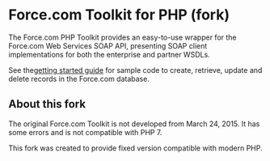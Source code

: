 Force.com Toolkit for PHP (fork)
================================

The Force.com PHP Toolkit provides an easy-to-use wrapper for the Force.com Web Services SOAP API,
presenting SOAP client implementations for both the enterprise and partner WSDLs.

See the[getting started
guide](http://wiki.developerforce.com/index.php/Getting_Started_with_the_Force.com_Toolkit_for_PHP)
for sample code to create, retrieve, update and delete records in the Force.com database.

About this fork
---------------

The original Force.com Toolkit is not developed from March 24, 2015. It has some errors and is not
compatible with PHP 7.

This fork was created to provide fixed version compatible with modern PHP.
